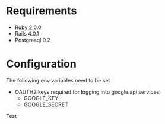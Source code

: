 Requirements
============

* Ruby 2.0.0
* Rails 4.0.1
* Postgresql 9.2

Configuration
=============

The following env variables need to be set

* OAUTH2 keys required for logging into google api services
  * GOOGLE_KEY
  * GOOGLE_SECRET

Test